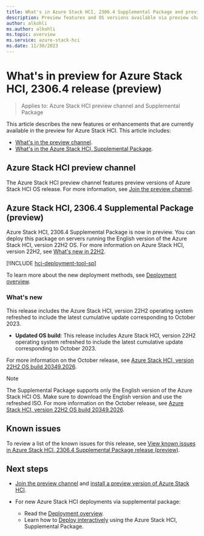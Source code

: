 ```yaml
---
title: What's in Azure Stack HCI, 2306.4 Supplemental Package and preview channel (preview)
description: Preview features and OS versions available via preview channel and 2306.4 supplemental package features.
author: alkohli
ms.author: alkohli
ms.topic: overview
ms.service: azure-stack-hci
ms.date: 11/30/2023
---
```


# What's in preview for Azure Stack HCI, 2306.4 release (preview)

> Applies to: Azure Stack HCI preview channel and Supplemental Package

This article describes the new features or enhancements that are currently available in the preview for Azure Stack HCI. This article includes:

- [What's in the preview channel](#azure-stack-hci-preview-channel).
- [What's in the Azure Stack HCI, Supplemental Package](#azure-stack-hci-23064-supplemental-package-preview).

## Azure Stack HCI preview channel

The Azure Stack HCI preview channel features preview versions of Azure Stack HCI OS release. For more information, see [Join the preview channel](./preview-channel.md).

## Azure Stack HCI, 2306.4 Supplemental Package (preview)

Azure Stack HCI, 2306.4 Supplemental Package is now in preview. You can deploy this package on servers running the English version of the Azure Stack HCI, version 22H2 OS. For more information on Azure Stack HCI, version 22H2, see [What's new in 22H2](../whats-new-in-hci-22h2.md).

[!INCLUDE [hci-deployment-tool-sp](../../hci/includes/hci-deployment-tool-sp-2306.md)]


To learn more about the new deployment methods, see [Deployment overview](../deploy/deployment-tool-introduction.md).

### What's new

This release includes the Azure Stack HCI, version 22H2 operating system refreshed to include the latest cumulative update corresponding to October 2023.

- **Updated OS build**: This release includes Azure Stack HCI, version 22H2 operating system refreshed to include the latest cumulative update corresponding to October 2023.

For more information on the October release, see [Azure Stack HCI, version 22H2 OS build 20349.2026](../release-information.md#azure-stack-hci-version-22h2-os-build-20349).

> [!NOTE]
> The Supplemental Package supports only the English version of the Azure Stack HCI OS. Make sure to download the English version and use the refreshed ISO. For more information on the October release, see [Azure Stack HCI, version 22H2 OS build 20349.2026](../release-information.md#azure-stack-hci-version-22h2-os-build-20349).

## Known issues

To review a list of the known issues for this release, see [View known issues in Azure Stack HCI, 2306.4 Supplemental Package release (preview)](../hci-known-issues-2306-4.md).

## Next steps

- [Join the preview channel](./preview-channel.md) and [install a preview version of Azure Stack HCI](./install-preview-version.md).

- For new Azure Stack HCI deployments via supplemental package:
    - Read the [Deployment overview](../deploy/deployment-tool-introduction.md).
    - Learn how to [Deploy interactively](../deploy/deployment-tool-new-file.md) using the Azure Stack HCI, Supplemental Package.